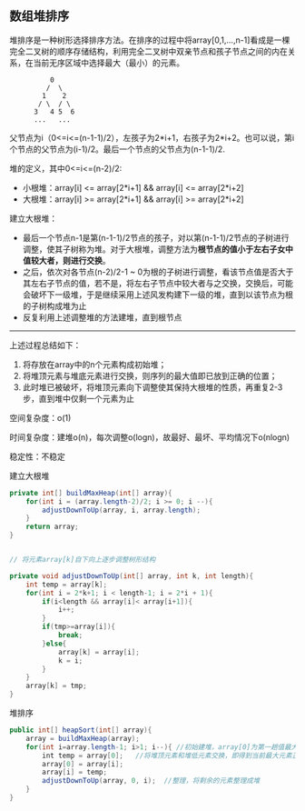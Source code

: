 ## 数组堆排序
堆排序是一种树形选择排序方法。在排序的过程中将array[0,1,...,n-1]看成是一棵完全二叉树的顺序存储结构，利用完全二叉树中双亲节点和孩子节点之间的内在关系，在当前无序区域中选择最大（最小）的元素。

```       
          0
         /  \
        1    2
       / \  / \ 
      3   4 5  6
      ...   ...
```

父节点为i（0<=i<=(n-1-1)/2），左孩子为2\*i+1，右孩子为2\*i+2。也可以说，第i个节点的父节点为(i-1)/2。最后一个节点的父节点为(n-1-1)/2.


堆的定义，其中0<=i<=(n-2)/2:
- 小根堆：array[i] <= array[2\*i+1] && array[i] <= array[2\*i+2]
- 大根堆：array[i] >= array[2\*i+1] && array[i] >= array[2\*i+2]

建立大根堆：

- 最后一个节点n-1是第(n-1-1)/2节点的孩子，对以第(n-1-1)/2节点的子树进行调整，使其子树称为堆。对于大根堆，调整方法为**根节点的值小于左右子女中值较大者，则进行交换**。
- 之后，依次对各节点(n-2)/2-1 ~ 0为根的子树进行调整，看该节点值是否大于其左右子节点的值，若不是，将左右子节点中较大者与之交换，交换后，可能会破坏下一级堆，于是继续采用上述风发构建下一级的堆，直到以该节点为根的子树构成堆为止
- 反复利用上述调整堆的方法建堆，直到根节点

------

上述过程总结如下：
1. 将存放在array中的n个元素构成初始堆；
2. 将堆顶元素与堆底元素进行交换，则序列的最大值即已放到正确的位置；
3. 此时堆已被破坏，将堆顶元素向下调整使其保持大根堆的性质，再重复2-3步，直到堆中仅剩一个元素为止



空间复杂度：o(1)

时间复杂度：建堆o(n)，每次调整o(logn)，故最好、最坏、平均情况下o(nlogn)

稳定性：不稳定


建立大根堆
```java
private int[] buildMaxHeap(int[] array){
    for(int i = (array.length-2)/2; i >= 0; i --){
        adjustDownToUp(array, i, array.length);
    }
    return array;
}


// 将元素array[k]自下向上逐步调整树形结构

private void adjustDownToUp(int[] array, int k, int length){
    int temp = array[k];
    for(int i = 2*k+1; i < length-1; i = 2*i + 1){
        if(i<length && array[i]< array[i+1]){
            i++;
        }
        if(tmp>=array[i]){
            break;
        }else{
            array[k] = array[i];
            k = i;
        }
    }
    array[k] = tmp;
}
```

堆排序
```java
public int[] heapSort(int[] array){
    array = buildMaxHeap(array);
    for(int i=array.length-1; i>1; i--){ //初始建堆，array[0]为第一趟值最大的元素
        int temp = array[0];   //将堆顶元素和堆低元素交换，即得到当前最大元素正确的排序位置
        array[0] = array[i];
        array[i] = temp;
        adjustDownToUp(array, 0, i);  //整理，将剩余的元素整理成堆
    }
}
```

